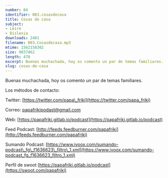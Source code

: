 ```yaml
---
number: 84
identifier: 083.cosasdecasa
title: Cosas de casa
subject:
- Leire
- Dislexia
downloads: 2401
filename: 083.Cosasdecasa.mp3
mtime: 1562158302
size: 9037462
length: 470
excerpt: Buenas muchachada, hoy os comento un par de temas familiares.
slug: cosas-de-casa
---
```

Buenas muchachada, hoy os comento un par de temas familiares.

Los métodos de contacto:  

Twitter: [https://twitter.com/papa\_friki](https://twitter.com/papa_friki)

Correo: [papafrikipodast@gmail.com](https://archive.org/details/papafrikipodast@gmail.com)

Web: [https://papafriki.gitlab.io/podcast](https://papafriki.gitlab.io/podcast)

Feed Podcast: [http://feeds.feedburner.com/papafriki](http://feeds.feedburner.com/papafriki)

Sumando Podcast: [https://www.ivoox.com/sumando-podcast\_fg\_f1636623\_filtro\_1.xml](https://www.ivoox.com/sumando-podcast_fg_f1636623_filtro_1.xml)

Perfil de swoot [https://papafriki.gitlab.io/podcast](https://swoot.com/papafriki)
